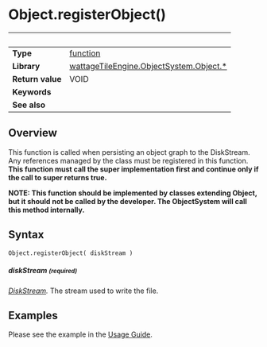 # Object.registerObject()

|                      | &nbsp;
| -------------------- | ---------------------------------------------------------------
| __Type__             | [function](http://docs.coronalabs.com/api/type/Function.html)
| __Library__          | [wattageTileEngine.ObjectSystem.Object.*](type_object.markdown)
| __Return value__     | VOID
| __Keywords__         |
| __See also__         |


## Overview

This function is called when persisting an object graph to the DiskStream.
Any references managed by the class must be registered in this function.
**This function must call the super implementation first and continue
only if the call to super returns true.**

**NOTE: This function should be implemented by classes extending Object,
but it should not be called by the developer.  The ObjectSystem will
call this method internally.**

## Syntax

	Object.registerObject( diskStream )

##### diskStream <small>(required)</small>
_[DiskStream](../diskStream/type_diskStream)._
The stream used to write the file.

## Examples

Please see the example in the [Usage Guide](../usageGuide.markdown).